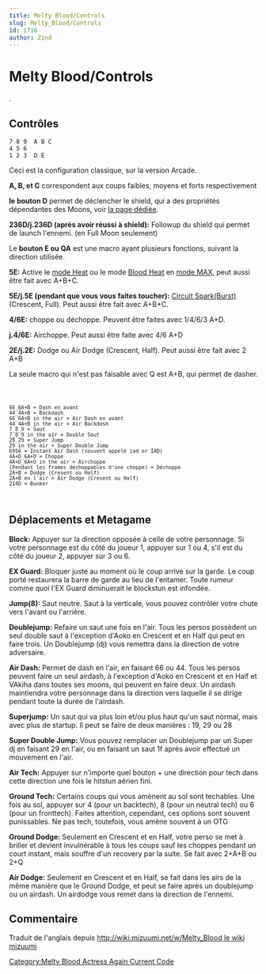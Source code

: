 ```yaml
---
title: Melty Blood/Controls
slug: Melty_Blood/Controls
id: 1716
author: Zind
---
```


# Melty Blood/Controls

.

## Contrôles

`7 8 9  A B C`  
`4 5 6`  
`1 2 3  D E`

Ceci est la configuration classique, sur la version Arcade.

  
**A, B, et C** correspondent aux coups faibles, moyens et forts
respectivement

**le bouton D** permet de déclencher le shield, qui a des propriétés
dépendantes des Moons, voir [la page dédiée](shield "wikilink").

  
**236D/j.236D (après avoir réussi à shield):** Followup du shield qui
permet de launch l'ennemi. (en Full Moon seulement)

Le **bouton E ou QA** est une macro ayant plusieurs fonctions, suivant
la direction utilisée.

  
**5E:** Active le [mode
Heat](Circuit_Meter#Comment_monter_son_meter "wikilink") ou le mode
[Blood Heat](Circuit_Meter#Blood_Heat "wikilink") en [mode
MAX](Circuit_Meter#Le_mode_MAX "wikilink"), peut aussi être fait avec
A+B+C.

**5E/j.5E (pendant que vous vous faites toucher):** [Circuit
Spark(Burst)](Circuit_meter#Circuit_Spark "wikilink") (Crescent, Full).
Peut aussi être fait avec A+B+C.

**4/6E:** choppe ou déchoppe. Peuvent être faites avec 1/4/6/3 A+D.

**j.4/6E:** Airchoppe. Peut aussi être faite avec 4/6 A+D

**2E/j.2E:** Dodge ou Air Dodge (Crescent, Half). Peut aussi être fait
avec 2 A+B

La seule macro qui n'est pas faisable avec Q est A+B, qui permet de
dasher.

<code>

    66_6A+B = Dash en avant
    44_4A+B = Backdash
    66_6A+B in the air = Air Dash en avant
    44_4A+B in the air = Air Backdash
    7_8_9 = Saut
    7_8_9 in the air = Double Saut
    28_29 = Super Jump
    29 in the air = Super Double Jump
    6956 = Instant Air Dash (souvent appelé iad or IAD)
    4A+D_6A+D = Choppe
    4A+D_6A+D in the air = Airchoppe
    (Pendant les frames déchoppables d'une choppe) = Déchoppe
    2A+B = Dodge (Cresent ou Half)
    2A+B en l'air = Air Dodge (Cresent ou Half)
    214D = Bunker

</code>

## Déplacements et Metagame

**Block:** Appuyer sur la direction opposée à celle de votre personnage.
Si votre personnage est du côté du joueur 1, appuyer sur 1 ou 4, s'il
est du côté du joueur 2, appuyer sur 3 ou 6.

**EX Guard:** Bloquer juste au moment où le coup arrive sur la garde. Le
coup porté restaurera la barre de garde au lieu de l'entamer. Toute
rumeur comme quoi l'EX Guard diminuerait le blockstun est infondée.

**Jump(8):** Saut neutre. Saut à la verticale, vous pouvez contrôler
votre chute vers l'avant ou l'arrière.

**Doublejump:** Refaire un saut une fois en l'air. Tous les persos
possèdent un seul double saut à l'exception d'Aoko en Crescent et en
Half qui peut en faire trois. Un Doublejump (dj) vous remettra dans la
direction de votre adversaire.

**Air Dash:** Permet de dash en l'air, en faisant 66 ou 44. Tous les
persos peuvent faire un seul airdash, à l'exception d'Aoko en Crescent
et en Half et VAkiha dans toutes ses moons, qui peuvent en faire deux.
Un airdash maintiendra votre personnage dans la direction vers laquelle
il se dirige pendant toute la durée de l'airdash.

**Superjump:** Un saut qui va plus loin et/ou plus haut qu'un saut
normal, mais avec plus de startup. Il peut se faire de deux manières :
19, 29 ou 28

**Super Double Jump:** Vous pouvez remplacer un Doublejump par un Super
dj en faisant 29 en l'air, ou en faisant un saut 1f après avoir effectué
un mouvement en l'air.

**Air Tech:** Appuyer sur n'importe quel bouton + une direction pour
tech dans cette direction une fois le hitstun aérien fini.

**Ground Tech:** Certains coups qui vous amènent au sol sont techables.
Une fois au sol, appuyer sur 4 (pour un backtech), 8 (pour un neutral
tech) ou 6 (pour un fronttech). Faites attention, cependant, ces options
sont souvent punissables. Ne pas tech, toutefois, vous amène souvent à
un OTG

**Ground Dodge:** Seulement en Crescent et en Half, votre perso se met à
briller et devient invulnérable à tous les coups sauf les choppes
pendant un court instant, mais souffre d'un recovery par la suite. Se
fait avec 2+A+B ou 2+Q

**Air Dodge:** Seulement en Crescent et en Half, se fait dans les airs
de la même manière que le Ground Dodge, et peut se faire après un
doublejump ou un airdash. Un airdodge vous remet dans la direction de
l'ennemi.

## Commentaire

Traduit de l'anglais depuis [http://wiki.mizuumi.net/w/Melty_Blood le
wiki
mizuumi](http://wiki.mizuumi.net/w/Melty_Blood_le_wiki_mizuumi "wikilink")

[Category:Melty Blood Actress Again Current
Code](Category:Melty_Blood_Actress_Again_Current_Code "wikilink")
